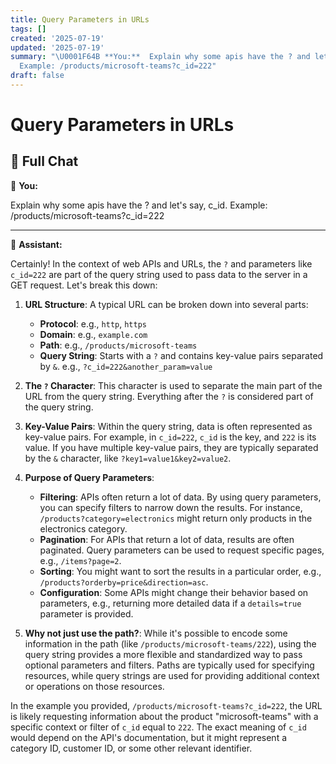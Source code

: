 ```yaml
---
title: Query Parameters in URLs
tags: []
created: '2025-07-19'
updated: '2025-07-19'
summary: "\U0001F64B **You:**  Explain why some apis have the ? and let's say, c_id.
  Example: /products/microsoft-teams?c_id=222"
draft: false
---
```


# Query Parameters in URLs

## 🧠 Full Chat

🙋 **You:**

Explain why some apis have the ? and let's say, c_id. Example: /products/microsoft-teams?c_id=222

---

🤖 **Assistant:**

Certainly! In the context of web APIs and URLs, the `?` and parameters like `c_id=222` are part of the query string used to pass data to the server in a GET request. Let's break this down:

1. **URL Structure**: A typical URL can be broken down into several parts:
   - **Protocol**: e.g., `http`, `https`
   - **Domain**: e.g., `example.com`
   - **Path**: e.g., `/products/microsoft-teams`
   - **Query String**: Starts with a `?` and contains key-value pairs separated by `&`. e.g., `?c_id=222&another_param=value`

2. **The `?` Character**: This character is used to separate the main part of the URL from the query string. Everything after the `?` is considered part of the query string.

3. **Key-Value Pairs**: Within the query string, data is often represented as key-value pairs. For example, in `c_id=222`, `c_id` is the key, and `222` is its value. If you have multiple key-value pairs, they are typically separated by the `&` character, like `?key1=value1&key2=value2`.

4. **Purpose of Query Parameters**:
   - **Filtering**: APIs often return a lot of data. By using query parameters, you can specify filters to narrow down the results. For instance, `/products?category=electronics` might return only products in the electronics category.
   - **Pagination**: For APIs that return a lot of data, results are often paginated. Query parameters can be used to request specific pages, e.g., `/items?page=2`.
   - **Sorting**: You might want to sort the results in a particular order, e.g., `/products?orderby=price&direction=asc`.
   - **Configuration**: Some APIs might change their behavior based on parameters, e.g., returning more detailed data if a `details=true` parameter is provided.

5. **Why not just use the path?**: While it's possible to encode some information in the path (like `/products/microsoft-teams/222`), using the query string provides a more flexible and standardized way to pass optional parameters and filters. Paths are typically used for specifying resources, while query strings are used for providing additional context or operations on those resources.

In the example you provided, `/products/microsoft-teams?c_id=222`, the URL is likely requesting information about the product "microsoft-teams" with a specific context or filter of `c_id` equal to `222`. The exact meaning of `c_id` would depend on the API's documentation, but it might represent a category ID, customer ID, or some other relevant identifier.